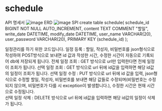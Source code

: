 # schedule
API 명세서
![image](https://github.com/user-attachments/assets/08b2e0c6-4fc7-4520-ad65-0a8408e20c2a)
ERD
![image](https://github.com/user-attachments/assets/da5dac6e-1b33-4c75-8085-fac69d53694f)
SPl
create table schedule(
  schedule_id BIGINT NOT NULL AUTO_INCREMENT,
  content TEXT COMMENT "할일",
  write_date DATETIME,
  modify_date DATETIME,
  user_name VARCHAR(20),
  user_password VARCHAR(20),
  PRIMARY KEY (schedule_id)
);

일정관리를 하기 위한 코드입니다.
일정 등록 : 할일, 작성자, 비밀번호를 json형식으로 작성하여 POST방식으로 보내면 id 값과 작성한 시간, 수정한 시간이 자동으로 기록되어 db에 저장되게 됩니다.
전체 일정 조회 : GET 방식으로 url만 입력한다면 전체 일정이 조회가 됩니다.
선택 일정 조회 : GET 방식으로 url 뒤에 id값을 입력하면 해당 id값의 일정이 조회가 됩니다.
선택 일정 수정 : PUT 방식으로 url 뒤에 id 값을 입력, json형식으로 수정할 할일, 작성자, 비밀번호를 보내면 해당 값들로 수정되며(비밀번호는 수정되지 않으며, 비밀번호가 다를 시 exception이 발생합니다.), 수정한 시간은 현재 시간으로 수정됩니다.  
선택 일정 삭제 : DELETE 방식으로 url 뒤에 id값을 입력하면 해당 id값의 일정이 삭제가 됩니다.
